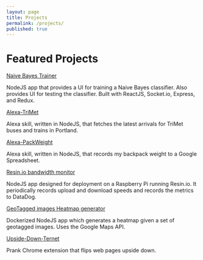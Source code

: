 ```yaml
---
layout: page
title: Projects
permalink: /projects/
published: true
---
```


# Featured Projects

[Naive Bayes Trainer](https://github.com/davidmerrick/Naive-Bayes-Trainer)

NodeJS app that provides a UI for training a Naive Bayes classifier.
Also provides UI for testing the classifier.
Built with ReactJS, Socket.io, Express, and Redux.

[Alexa-TriMet](https://www.david-merrick.com/2017/04/26/alexa-skill-for-trimet-arrivals/)

Alexa skill, written in NodeJS, that fetches the latest arrivals for TriMet buses and trains in Portland.

[Alexa-PackWeight](https://github.com/davidmerrick/alexa-pack-weight)

Alexa skill, written in NodeJS, that records my backpack weight to a Google Spreadsheet.

[Resin.io bandwidth monitor](https://github.com/davidmerrick/alexa-pack-weight)

NodeJS app designed for deployment on a Raspberry Pi running Resin.io. 
It periodically records upload and download speeds and records the metrics to DataDog.

[GeoTagged images Heatmap generator](https://www.david-merrick.com/2016/10/30/how-to-generate-heatmaps-from-geotagged-images/)

Dockerized NodeJS app which generates a heatmap given a set of geotagged images.
Uses the Google Maps API.

[Upside-Down-Ternet](https://github.com/davidmerrick/Upside-Down-Ternet)

Prank Chrome extension that flips web pages upside down.